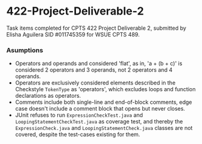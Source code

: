 # 422-Project-Deliverable-2
Task items completed for CPTS 422 Project Deliverable 2, submitted by Elisha Aguilera SID #011745359 for WSUE CPTS 489.

### Asumptions
- Operators and operands and considered 'flat', as in, 'a + (b + c)' is considered 2 operators and 3 operands, not 2 operators and 4 operands.
- Operators are exclusively considered elements described in the Checkstyle `TokenType` as 'operators', which excludes loops and function declarations as operators.
- Comments include both single-line and end-of-block comments, edge case doesn't include a comment block that opens but never closes.
- JUnit refuses to run `ExpressionCheckTest.java` and `LoopingStatementCheckTest.java` as coverage test, and thereby the `ExpressionCheck.java` and `LoopingStatementCheck.java` classes are not covered, despite the test-cases existing for them.